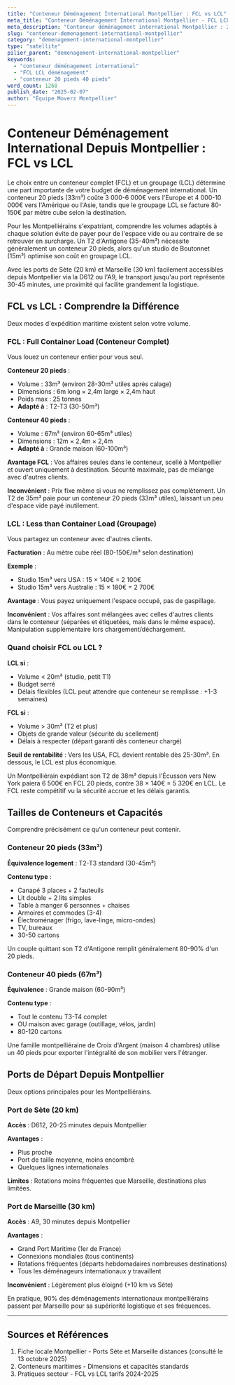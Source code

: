 ```yaml
---
title: "Conteneur Déménagement International Montpellier : FCL vs LCL"
meta_title: "Conteneur Déménagement International Montpellier - FCL LCL"
meta_description: "Conteneur déménagement international Montpellier : 20 pieds 3000-6000€ (33m³), 40 pieds 5000-10000€ (67m³). FCL/LCL, ports Sète/Marseille."
slug: "conteneur-demenagement-international-montpellier"
category: "demenagement-international-montpellier"
type: "satellite"
pilier_parent: "demenagement-international-montpellier"
keywords:
  - "conteneur déménagement international"
  - "FCL LCL déménagement"
  - "conteneur 20 pieds 40 pieds"
word_count: 1260
publish_date: "2025-02-07"
author: "Équipe Moverz Montpellier"
---
```


# Conteneur Déménagement International Depuis Montpellier : FCL vs LCL

Le choix entre un conteneur complet (FCL) et un groupage (LCL) détermine une part importante de votre budget de déménagement international. Un conteneur 20 pieds (33m³) coûte 3 000-6 000€ vers l'Europe et 4 000-10 000€ vers l'Amérique ou l'Asie, tandis que le groupage LCL se facture 80-150€ par mètre cube selon la destination.

Pour les Montpelliérains s'expatriant, comprendre les volumes adaptés à chaque solution évite de payer pour de l'espace vide ou au contraire de se retrouver en surcharge. Un T2 d'Antigone (35-40m³) nécessite généralement un conteneur 20 pieds, alors qu'un studio de Boutonnet (15m³) optimise son coût en groupage LCL.

Avec les ports de Sète (20 km) et Marseille (30 km) facilement accessibles depuis Montpellier via la D612 ou l'A9, le transport jusqu'au port représente 30-45 minutes, une proximité qui facilite grandement la logistique.

## FCL vs LCL : Comprendre la Différence

Deux modes d'expédition maritime existent selon votre volume.

### FCL : Full Container Load (Conteneur Complet)

Vous louez un conteneur entier pour vous seul.

**Conteneur 20 pieds** :
- Volume : 33m³ (environ 28-30m³ utiles après calage)
- Dimensions : 6m long × 2,4m large × 2,4m haut
- Poids max : 25 tonnes
- **Adapté à** : T2-T3 (30-50m³)

**Conteneur 40 pieds** :
- Volume : 67m³ (environ 60-65m³ utiles)
- Dimensions : 12m × 2,4m × 2,4m
- **Adapté à** : Grande maison (60-100m³)

**Avantage FCL** : Vos affaires seules dans le conteneur, scellé à Montpellier et ouvert uniquement à destination. Sécurité maximale, pas de mélange avec d'autres clients.

**Inconvénient** : Prix fixe même si vous ne remplissez pas complètement. Un T2 de 35m³ paie pour un conteneur 20 pieds (33m³ utiles), laissant un peu d'espace vide payé inutilement.

### LCL : Less than Container Load (Groupage)

Vous partagez un conteneur avec d'autres clients.

**Facturation** : Au mètre cube réel (80-150€/m³ selon destination)

**Exemple** :
- Studio 15m³ vers USA : 15 × 140€ = 2 100€
- Studio 15m³ vers Australie : 15 × 180€ = 2 700€

**Avantage** : Vous payez uniquement l'espace occupé, pas de gaspillage.

**Inconvénient** : Vos affaires sont mélangées avec celles d'autres clients dans le conteneur (séparées et étiquetées, mais dans le même espace). Manipulation supplémentaire lors chargement/déchargement.

### Quand choisir FCL ou LCL ?

**LCL si** :
- Volume < 20m³ (studio, petit T1)
- Budget serré
- Délais flexibles (LCL peut attendre que conteneur se remplisse : +1-3 semaines)

**FCL si** :
- Volume > 30m³ (T2 et plus)
- Objets de grande valeur (sécurité du scellement)
- Délais à respecter (départ garanti dès conteneur chargé)

**Seuil de rentabilité** : Vers les USA, FCL devient rentable dès 25-30m³. En dessous, le LCL est plus économique.

Un Montpelliérain expédiant son T2 de 38m³ depuis l'Écusson vers New York paiera 6 500€ en FCL 20 pieds, contre 38 × 140€ = 5 320€ en LCL. Le FCL reste compétitif vu la sécurité accrue et les délais garantis.

## Tailles de Conteneurs et Capacités

Comprendre précisément ce qu'un conteneur peut contenir.

### Conteneur 20 pieds (33m³)

**Équivalence logement** : T2-T3 standard (30-45m³)

**Contenu type** :
- Canapé 3 places + 2 fauteuils
- Lit double + 2 lits simples
- Table à manger 6 personnes + chaises
- Armoires et commodes (3-4)
- Électroménager (frigo, lave-linge, micro-ondes)
- TV, bureaux
- 30-50 cartons

Un couple quittant son T2 d'Antigone remplit généralement 80-90% d'un 20 pieds.

### Conteneur 40 pieds (67m³)

**Équivalence** : Grande maison (60-90m³)

**Contenu type** :
- Tout le contenu T3-T4 complet
- OU maison avec garage (outillage, vélos, jardin)
- 80-120 cartons

Une famille montpelliéraine de Croix d'Argent (maison 4 chambres) utilise un 40 pieds pour exporter l'intégralité de son mobilier vers l'étranger.

## Ports de Départ Depuis Montpellier

Deux options principales pour les Montpelliérains.

### Port de Sète (20 km)

**Accès** : D612, 20-25 minutes depuis Montpellier

**Avantages** :
- Plus proche
- Port de taille moyenne, moins encombré
- Quelques lignes internationales

**Limites** : Rotations moins fréquentes que Marseille, destinations plus limitées.

### Port de Marseille (30 km)

**Accès** : A9, 30 minutes depuis Montpellier

**Avantages** :
- Grand Port Maritime (1er de France)
- Connexions mondiales (tous continents)
- Rotations fréquentes (départs hebdomadaires nombreuses destinations)
- Tous les déménageurs internationaux y travaillent

**Inconvénient** : Légèrement plus éloigné (+10 km vs Sète)

En pratique, 90% des déménagements internationaux montpelliérains passent par Marseille pour sa supériorité logistique et ses fréquences.

---

## Sources et Références

1. Fiche locale Montpellier - Ports Sète et Marseille distances (consulté le 13 octobre 2025)
2. Conteneurs maritimes - Dimensions et capacités standards
3. Pratiques secteur - FCL vs LCL tarifs 2024-2025

